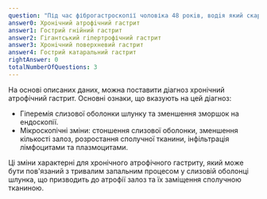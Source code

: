 ```yaml
---
question: "Під час фіброгастроскопії чоловіка 48 рокiв, водiя який скаржиться на бiль у епiгастрiї пiсля вживання їжі, виявлено, що слизова оболонка шлунку гіперемована, зморшки її зменшенi. Мікроскопічно в гастробіоптаті спостерігається: слизова оболонка стоншена, кiлькiсть залоз зменшена, розростання сполучної тканини, інфільтрованої лiмфоцитами та плазмоцитами. Поставте діагноз"
answer0: Хронiчний атрофiчний гастрит
answer1: Гострий гнiйний гастрит
answer2: Гiгантський гiпертрофічний гастрит
answer3: Хронiчний поверхневий гастрит
answer4: Гострий катаральний гастрит
rightAnswer: 0
totalNumberOfQuestions: 3
---
```


На основі описаних даних, можна поставити діагноз хронічний атрофічний гастрит. Основні ознаки, що вказують на цей діагноз:

- Гіперемія слизової оболонки шлунку та зменшення зморшок на ендоскопії.
- Мікроскопічні зміни: стоншення слизової оболонки, зменшення кількості залоз, розростання сполучної тканини, інфільтрація лімфоцитами та плазмоцитами.

Ці зміни характерні для хронічного атрофічного гастриту, який може бути пов'язаний з тривалим запальним процесом у слизовій оболонці шлунка, що призводить до атрофії залоз та їх заміщення сполучною тканиною.
